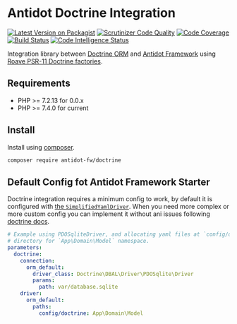 # Antidot Doctrine Integration

[![Latest Version on Packagist][ico-version]][link-packagist]
[![Scrutinizer Code Quality](https://scrutinizer-ci.com/g/antidot-framework/doctrine/badges/quality-score.png?b=master)](https://scrutinizer-ci.com/g/antidot-framework/doctrine/?branch=master)
[![Code Coverage](https://scrutinizer-ci.com/g/antidot-framework/doctrine/badges/coverage.png?b=master)](https://scrutinizer-ci.com/g/antidot-framework/doctrine/?branch=master)
[![Build Status](https://scrutinizer-ci.com/g/antidot-framework/doctrine/badges/build.png?b=master)](https://scrutinizer-ci.com/g/antidot-framework/doctrine/build-status/master)
[![Code Intelligence Status](https://scrutinizer-ci.com/g/antidot-framework/doctrine/badges/code-intelligence.svg?b=master)](https://scrutinizer-ci.com/code-intelligence)

Integration library between [Doctrine ORM](https://www.doctrine-project.org/projects/doctrine-orm/en/2.7/index.html) and 
[Antidot Framework](https://antidotfw.io/#/framework/getting-started) using [Roave PSR-11 Doctrine factories](https://github.com/Roave/psr-container-doctrine).

## Requirements

* PHP >= 7.2.13 for 0.0.x
* PHP >= 7.4.0 for current

## Install

Install using [composer](https://getcomposer.org/download/).

```bash
composer require antidot-fw/doctrine
```

## Default Config fot Antidot Framework Starter

Doctrine integration requires a minimum config to work, by default it is configured with [the `SimplifiedYamlDriver`](https://www.doctrine-project.org/projects/doctrine-orm/en/2.7/reference/yaml-mapping.html#simplified-yaml-driver). 
When you need more complex or more custom config you can implement it without ani issues following [doctrine docs](https://www.doctrine-project.org/projects/doctrine-orm/en/2.7/index.html).

```yaml
# Example using PDOSqliteDriver, and allocating yaml files at `config/doctrine` 
# directory for `App\Domain\Model` namespace.
parameters:
  doctrine:
    connection:
      orm_default:
        driver_class: Doctrine\DBAL\Driver\PDOSqlite\Driver
        params:
          path: var/database.sqlite
    driver:
      orm_default:
        paths:
          config/doctrine: App\Domain\Model
```


[ico-version]: https://img.shields.io/packagist/v/antidot-fw/doctrine.svg?style=flat-square
[link-packagist]: https://packagist.org/packages/antidot-fw/doctrine

